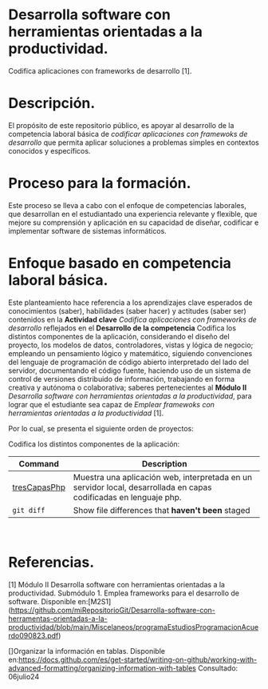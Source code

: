 # Desarrolla software con herramientas orientadas a la productividad.

Codifica aplicaciones con frameworks de desarrollo [1].


# Descripción.
El propósito de este repositorio público, es apoyar al desarrollo de la competencia laboral básica de 
_codificar aplicaciones con framewoks de desarrollo_ que permita aplicar soluciones a problemas simples en contextos conocidos y específicos.

# Proceso para la formación. 
Este  proceso se lleva a cabo con el enfoque de competencias laborales, que desarrollan en el estudiantado 
una experiencia relevante y flexible, que mejore su comprensión y aplicación en su capacidad de diseñar, codificar e implementar 
software de sistemas informáticos. 
 

# Enfoque basado en competencia laboral básica. 
Este planteamiento hace referencia a los aprendizajes clave esperados de conocimientos (saber), habilidades (saber hacer) y actitudes (saber ser)
contenidos en la **Actividad clave** _Codifica aplicaciones con frameworks de desarrollo_ reflejados en el **Desarrollo de la competencia** 
Codifica los distintos componentes de la aplicación, considerando el diseño del proyecto, los modelos de 
datos, controladores, vistas y lógica de negocio; empleando un pensamiento lógico y matemático,
siguiendo convenciones del lenguaje de programación  de código abierto interpretado del lado del servidor,  documentando el código fuente, 
haciendo uso de un sistema de control de versiones distribuido de información, trabajando en forma creativa y 
autónoma o colaborativa; saberes pertenecientes al **Módulo II** _Desarrolla software con herramientas orientadas a la productividad_, para lograr 
que el estudiante sea capaz de _Emplear framewoks con herramientas orientadas a la productividad_ [1].

Por lo cual, se presenta el siguiente orden de proyectos:

Codifica los distintos componentes de la aplicación:
</br>

| Command | Description |
| --- | --- |
| [tresCapasPhp](https://github.com/miRepositorioGit/tresCapasPhp)| Muestra una aplicación web, interpretada en un servidor local, desarrollada en capas codificadas en lenguaje php. |
| `git diff` | Show file differences that **haven't been** staged |




</br>

# Referencias.
[1] Módulo II Desarrolla software con herramientas orientadas a la productividad.
Submódulo 1. Emplea frameworks para el desarrollo de software.
Disponible en:[M2S1] (https://github.com/miRepositorioGit/Desarrolla-software-con-herramentas-orientadas-a-la-productividad/blob/main/Miscelaneos/programaEstudiosProgramacionAcuerdo090823.pdf)

[]Organizar la información en tablas.
Disponible en:https://docs.github.com/es/get-started/writing-on-github/working-with-advanced-formatting/organizing-information-with-tables
Consultado: 06julio24
